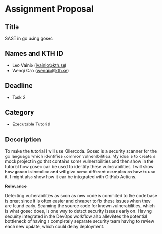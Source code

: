 # Assignment Proposal

## Title

SAST in go using gosec

## Names and KTH ID

- Leo Vainio (lvainio@kth.se)
- Wenqi Cao (wenqic@kth.se)

## Deadline

- Task 2

## Category

- Executable Tutorial

## Description

To make the tutorial I will use Killercoda. Gosec is a security scanner for the go language which identifies common vulnerabilities. My idea is to create a mock project in go that contains some vulnerabilities and then show in the tutorial how gosec can be used to identify these vulnerabilities. I will show how gosec is installed and will give some different examples on how to use it. I might also show how it can be integrated with GitHub Actions.

**Relevance**

Detecting vulnerabilities as soon as new code is commited to the code base is great since it is often easier and cheaper to fix these issues when they are found early. Scanning the source code for known vulnerabilities, which is what gosec does, is one way to detect security issues early on. Having security integrated in the DevOps workflow also alleviates the potential bottleneck of having a completely separate security team having to review each new update, which could delay deployment.